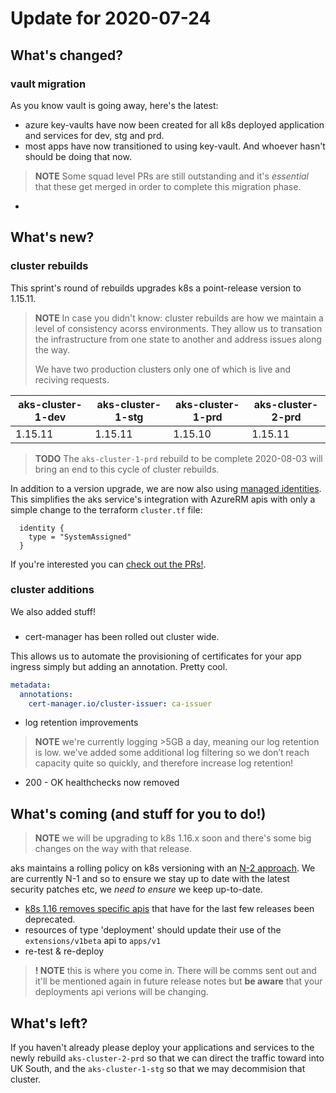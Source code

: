 # Update for 2020-07-24
 
## What's changed?
 
### vault migration

As you know vault is going away, here's the latest:

* azure key-vaults have now been created for all k8s deployed application and services for dev, stg and prd.
* most apps have now transitioned to using key-vault. And whoever hasn't should be doing that now. 

> **NOTE** Some squad level PRs are still outstanding and it's *essential* that these get merged in order to complete this migration phase.

* <LINK TO OUTSTANDING PRS>
 
## What's new?

### cluster rebuilds

This sprint's round of rebuilds upgrades k8s a point-release version to 1.15.11.

> **NOTE** In case you didn't know: cluster rebuilds are how we maintain a level of consistency acorss environments. They allow us to transation the infrastructure from one state to another and address issues along the way.
> 
> We have two production clusters only one of which is live and reciving requests.


| aks-cluster-1-dev | aks-cluster-1-stg | aks-cluster-1-prd | aks-cluster-2-prd |
| ----------------- | ----------------- | ----------------- | ----------------- |
|    1.15.11    |    1.15.11    |     1.15.10   |     1.15.11   | 
> **TODO** The `aks-cluster-1-prd` rebuild to be complete 2020-08-03 will bring an end to this cycle of cluster rebuilds.

In addition to a version upgrade, we are now also using [managed identities](https://docs.microsoft.com/en-us/azure/aks/use-managed-identity). This simplifies the aks service's integration with AzureRM apis with only a simple change to the terraform `cluster.tf` file: 

```hcl
  identity {
    type = "SystemAssigned"
  }
```

If you're interested you can [check out the PRs!](https://github.com/arnoldclark/ac-iac-platform/pull/329).

### cluster additions

We also added stuff!

### 
  * cert-manager has been rolled out cluster wide.

This allows us to automate the provisioning of certificates for your app ingress simply but adding an annotation. Pretty cool. 

```yaml 
metadata:
  annotations:
    cert-manager.io/cluster-issuer: ca-issuer
```

  * log retention improvements
  
> **NOTE** we're currently logging >5GB a day, meaning our log retention is low. we've added some additional log filtering so we don’t reach capacity quite so quickly, and therefore increase log retention!

  * 200 - OK healthchecks now removed
 
## What's coming (and stuff for you to do!)
 
> **NOTE** we will be upgrading to k8s 1.16.x soon and there's some big changes on the way with that release.
 
aks maintains a rolling policy on k8s versioning with an [N-2 approach](https://docs.microsoft.com/en-us/azure/aks/supported-kubernetes-versions). We are currently N-1 and so to ensure we stay up to date with the latest security patches etc, we *need to ensure* we keep up-to-date. 
 
* [k8s 1.16 removes specific apis](https://github.com/Azure/AKS/issues/1205) that have for the last few releases been deprecated.
* resources of type 'deployment' should update their use of the `extensions/v1beta` api to `apps/v1`
* re-test & re-deploy

> **! NOTE** this is where you come in. There will be comms sent out and it'll be mentioned again in future release notes but **be aware** that your deployments api verions will be changing. 
 
## What's left?
 
If you haven't already please deploy your applications and services to the newly rebuild `aks-cluster-2-prd` so that we can direct the traffic toward into UK South, and the `aks-cluster-1-stg` so that we may decommision that cluster. 

